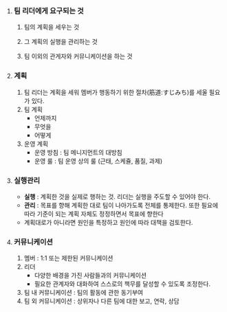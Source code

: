 1. ### 팀 리더에게 요구되는 것

   1. 팀의 계획을 세우는 것

   2. 그 계획의 실행을 관리하는 것

   3. 팀 이외의 관게자와 커뮤니케이션을 하는 것

2. ### 계획

   1. 팀 리더는 계획을 세워 멤버가 행동하기 위한 절차(筋道:すじみち)를 세울 필요가 있다.
   2. 팀 계획
      - 언제까지
      - 무엇을
      - 어떻게
   3. 운영 계획
      - 운영 방침 : 팀 메니지먼트의 대방침
      - 운영 룰 : 팀 운영 상의 룰 (근태, 스케쥴, 품질, 과제)

3. ### 실행관리

   - **실행** : 계획한 것을 실제로 행하는 것. 리더는 실행을 주도할 수 있어야 한다.
   - **관리** : 목표를 향해 계획한 대로 팀이 나아가도록 전체를 통제한다. 또한 필요에 따라 기준이 되는 계획 자체도 정정하면서 목표에 향한다
   - 계획대로가 아니라면 원인을 특정하고 원인에 따라 대책을 검토한다.

4. ### 커뮤니케이션

   1. 멤버 : 1:1 또는 제한된 커뮤니케이션
   2. 리더
      - 다양한 배경을 가진 사람들과의 커뮤니케이션
      - 필요한 관계자와 대화하여 스스로의 책무를 달성할 수 있도록 조정한다.
   3. 팀 내 커뮤니케이션 : 팀의 활동에 관한 동기부여
   4. 팀 외 커뮤니케이션 : 상위자나 다른 팀에 대한 보고, 연락, 상담


